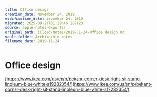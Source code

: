 ```yaml
---
title: Office design
creation_date: November 24, 2019
modification_date: November 24, 2019
migrated: 2025-09-20T01:29:46.287823
source: apple-notes-exporter
original_path: iCloud/Notes/2019-11-24-Office design.md
vault_folder: Archive/old-notes
filename_date: 2019-11-24
---
```



# Office design 
[https://www.ikea.com/us/en/p/bekant-corner-desk-right-sit-stand-linoleum-blue-white-s19282354/](https://www.ikea.com/us/en/p/bekant-corner-desk-right-sit-stand-linoleum-blue-white-s19282354/)

